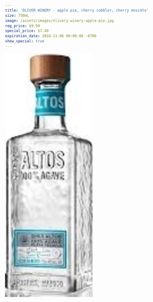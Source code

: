 ```yaml
---
title: 'OLIVER WINERY - apple pie, cherry cobbler, cherry moscato'
size: 750mL
image: /assets/images/olivery-winery-apple-pie.jpg
reg_price: $9.99
special_price: $7.49
expiration_date: 2018-11-06 00:00:00 -0700
show_special: true
---
```


![](/assets/images/versions/olmeca-2-1---x----288-800x---.jpg)